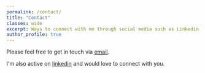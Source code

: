 ```yaml
---
permalink: /contact/
title: "Contact"
classes: wide
excerpt: Ways to connect with me through social media such as Linkedin and via email.
author_profile: true
---
```


Please feel free to get in touch via [email](mailto:prajwolc391@gmail.com).  

I'm also active on [linkedin](https://www.linkedin.com/in/prajwol-chhetri-4215b0184) and would love to connect with you.
  

